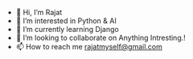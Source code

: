 - 👋 Hi, I’m Rajat
- 👀 I’m interested in Python & AI
- 🌱 I’m currently learning Django
- 💞️ I’m looking to collaborate on Anything Intresting.!
- 📫 How to reach me rajatmyself@gmail.com

<!---
tw-rajat/tw-rajat is a ✨ special ✨ repository because its `README.md` (this file) appears on your GitHub profile.
You can click the Preview link to take a look at your changes.
--->
